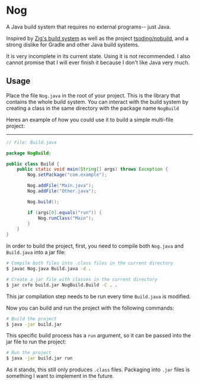 # Nog

A Java build system that requires no external programs-- just Java.

Inspired by [Zig's build system](https://ziglang.org/learn/build-system/) as well as the project [tsoding/nobuild](https://github.com/tsoding/nobuild), and a strong dislike for Gradle and other Java build systems.


It is very incomplete in its current state. Using it is not recommended. I also cannot promise that I will ever finish it because I don't like Java very much.

## Usage

Place the file `Nog.java` in the root of your project. This is the library that contains the whole build system. You can interact with the build system by creating a class in the same directory with the package name `NogBuild`

Heres an example of how you could use it to build a simple multi-file project:


---
```java
// File: Build.java

package NogBuild;

public class Build {
    public static void main(String[] args) throws Exception {
        Nog.setPackage("com.example");

        Nog.addFile("Main.java");
        Nog.addFile("Other.java");

        Nog.build();

        if (args[0].equals("run")) {
            Nog.runClass("Main");
        }
    }
}
```

In order to build the project, first, you need to compile both `Nog.java` and `Build.java` into a jar file:

```bash
# Compile both files into .class files in the current directory
$ javac Nog.java Build.java -d .

# Create a jar file with classes in the current directory 
$ jar cvfe build.jar NogBuild.Build -C . .
```
This jar compilation step needs to be run every time `Build.java` is modified.

Now you can build and run the project with the following commands:

```bash
# Build the project
$ java -jar build.jar
```

This specific build process has a `run` argument, so it can be passed into the jar file to run the project:

```bash
# Run the project
$ java -jar build.jar run
```

As it stands, this still only produces `.class` files. Packaging into `.jar` files is something I want to implement in the future.
